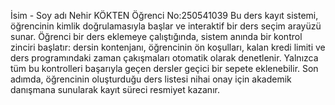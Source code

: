 İsim - Soy adı Nehir KÖKTEN Öğrenci No:250541039
Bu ders kayıt sistemi, öğrencinin kimlik doğrulamasıyla başlar ve interaktif bir ders seçim arayüzü sunar. Öğrenci bir ders eklemeye çalıştığında, sistem anında bir kontrol zinciri başlatır: dersin kontenjanı, öğrencinin ön koşulları, kalan kredi limiti ve ders programındaki zaman çakışmaları otomatik olarak denetlenir. Yalnızca tüm bu kontrolleri başarıyla geçen dersler geçici bir sepete eklenebilir. Son adımda, öğrencinin oluşturduğu ders listesi nihai onay için akademik danışmana sunularak kayıt süreci resmiyet kazanır.
